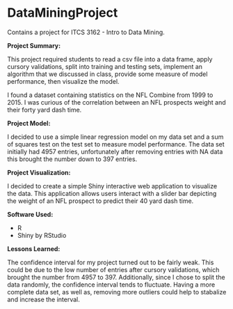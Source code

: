 # DataMiningProject
Contains a project for ITCS 3162 - Intro to Data Mining. 

**Project Summary:**

This project required students to read a csv file into a data frame, apply cursory validations, split into training and testing sets, implement an algorithm that we discussed in class, provide some measure of model performance, then visualize the model.

I found a dataset containing statistics on the NFL Combine from 1999 to 2015. I was curious of the correlation between an NFL prospects weight and their forty yard dash time. 

**Project Model:**

I decided to use a simple linear regression model on my data set and a sum of squares test on the test set to measure model performance. The data set initially had 4957 entries, unfortunately after removing entries with NA data this brought the number down to 397 entries.

**Project Visualization:**

I decided to create a simple Shiny interactive web application to visualize the data. This application allows users interact with a slider bar depicting the weight of an NFL prospect to predict their 40 yard dash time. 

**Software Used:**
- R 
- Shiny by RStudio

**Lessons Learned:**

The confidence interval for my project turned out to be fairly weak. This could be due to the low number of entries after cursory validations, which brought the number from 4957 to 397. Additionally, since I chose to split the data randomly, the confidence interval tends to fluctuate. Having a more complete data set, as well as, removing more outliers could help to stabalize and increase the interval. 
